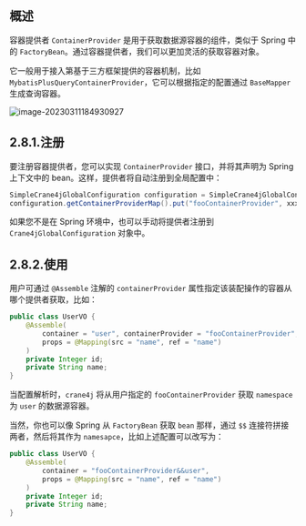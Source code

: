 ## 概述

容器提供者 `ContainerProvider` 是用于获取数据源容器的组件，类似于 Spring 中的 `FactoryBean`。通过容器提供者，我们可以更加灵活的获取容器对象。

它一般用于接入第基于三方框架提供的容器机制，比如 `MybatisPlusQueryContainerProvider`，它可以根据指定的配置通过 `BaseMapper` 生成查询容器。

![image-20230311184930927](https://img.xiajibagao.top/image-20230311184930927.png)

## 2.8.1.注册

要注册容器提供者，您可以实现 `ContainerProvider` 接口，并将其声明为 Spring 上下文中的 bean。这样，提供者将自动注册到全局配置中：

~~~java
SimpleCrane4jGlobalConfiguration configuration = SimpleCrane4jGlobalConfiguration.create();
configuration.getContainerProviderMap().put("fooContainerProvider", xxxContainerProvider);
~~~

如果您不是在 Spring 环境中，也可以手动将提供者注册到 `Crane4jGlobalConfiguration` 对象中。

## 2.8.2.使用

用户可通过 `@Assemble` 注解的 `containerProvider` 属性指定该装配操作的容器从哪个提供者获取，比如：

~~~java
public class UserVO {
    @Assemble(
        container = "user", containerProvider = "fooContainerProvider",
        props = @Mapping(src = "name", ref = "name")
    )
    private Integer id;
    private String name;
}
~~~

当配置解析时，`crane4j` 将从用户指定的 `fooContainerProvider` 获取 `namespace` 为 `user` 的数据源容器。

当然，你也可以像 Spring 从 `FactoryBean` 获取 `bean` 那样，通过 `$$` 连接符拼接两者，然后将其作为 `namesapce`，比如上述配置可以改写为：

~~~java
public class UserVO {
    @Assemble(
        container = "fooContainerProvider&&user",
        props = @Mapping(src = "name", ref = "name")
    )
    private Integer id;
    private String name;
}
~~~


